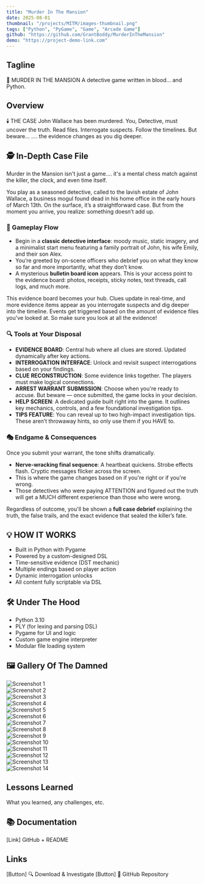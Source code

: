```yaml
---
title: "Murder In The Mansion"
date: 2025-08-01
thumbnail: "/projects/MITM/images-thumbnail.png"
tags: ["Python", "PyGame", "Game", "Arcade Game"]
github: "https://github.com/GrantBoddy/MurderInTheMansion"
demo: "https://project-demo-link.com"
---
```



## Tagline

​🎩 MURDER IN THE MANSION
A detective game written in blood... and Python.


## Overview

🕯️ THE CASE
John Wallace has been murdered.
You, Detective, must uncover the truth.
Read files. 
Interrogate suspects. 
Follow the timelines. 
But beware... 
.... the evidence changes as you dig deeper.


## 🕵️ In-Depth Case File

Murder in the Mansion isn't just a game.... it's a mental chess match against the killer, the clock, and even time itself.

You play as a seasoned detective, called to the lavish estate of John Wallace, a business mogul found dead in his home office in the early hours of March 13th. On the surface, it’s a straightforward case. But from the moment you arrive, you realize: something doesn’t add up.


### 🧠 Gameplay Flow

- Begin in a **classic detective interface**: moody music, static imagery, and a minimalist start menu featuring a family portrait of John, his wife Emily, and their son Alex.
- You’re greeted by on-scene officers who debrief you on what they know so far and more importantly, what they don’t know.
- A mysterious **bulletin board icon** appears. This is your access point to the evidence board: photos, receipts, sticky notes, text threads, call logs, and much more.

This evidence board becomes your hub. Clues update in real-time, and more evidence items appear as you interrogate suspects and dig deeper into the timeline. Events get triggered based on the amount of evidence files you've looked at. So make sure you look at all the evidence!


### 🔍 Tools at Your Disposal

- **EVIDENCE BOARD**: Central hub where all clues are stored. Updated dynamically after key actions.
- **INTERROGATION INTERFACE**: Unlock and revisit suspect interrogations based on your findings.
- **CLUE RECONSTRUCTION**: Some evidence links together. The players must make logical connections.
- **ARREST WARRANT SUBMISSION**: Choose when you're ready to accuse. But beware — once submitted, the game locks in your decision.
- **HELP SCREEN**: A dedicated guide built right into the game. It outlines key mechanics, controls, and a few foundational investigation tips.
- **TIPS FEATURE**: You can reveal up to two high-impact investigation tips. These aren’t throwaway hints, so only use them if you HAVE to.


### 🎭 Endgame & Consequences

Once you submit your warrant, the tone shifts dramatically.

- **Nerve-wracking final sequence**: A heartbeat quickens. Strobe effects flash. Cryptic messages flicker across the screen.
- This is where the game changes based on if you're right or if you're wrong. 
- Those detectives who were paying ATTENTION and figured out the truth will get a MUCH different experience than those who were wrong.

Regardless of outcome, you'll be shown a **full case debrief** explaining the truth, the false trails, and the exact evidence that sealed the killer’s fate.


## 💡 HOW IT WORKS

- Built in Python with Pygame
- Powered by a custom-designed DSL
- Time-sensitive evidence (DST mechanic)
- Multiple endings based on player action
- Dynamic interrogation unlocks
- All content fully scriptable via DSL


## 🛠️ Under The Hood

- Python 3.10
- PLY (for lexing and parsing DSL)
- Pygame for UI and logic
- Custom game engine interpreter
- Modular file loading system


## 🖼️ Gallery Of The Damned

![Screenshot 1](/projects/MITM/images/screenshot-1.png)  
![Screenshot 2](/projects/MITM/images/screenshot-2.png)  
![Screenshot 3](/projects/MITM/images/screenshot-3.png)  
![Screenshot 4](/projects/MITM/images/screenshot-4.png)  
![Screenshot 5](/projects/MITM/images/screenshot-5.png)  
![Screenshot 6](/projects/MITM/images/screenshot-6.png)  
![Screenshot 7](/projects/MITM/images/screenshot-7.png)  
![Screenshot 8](/projects/MITM/images/screenshot-8.png)  
![Screenshot 9](/projects/MITM/images/screenshot-9.png)  
![Screenshot 10](/projects/MITM/images/screenshot-10.png)  
![Screenshot 11](/projects/MITM/images/screenshot-11.png)  
![Screenshot 12](/projects/MITM/images/screenshot-12.png)  
![Screenshot 13](/projects/MITM/images/screenshot-13.png)  
![Screenshot 14](/projects/MITM/images/screenshot-14.png)


## Lessons Learned

What you learned, any challenges, etc.


## 📚 Documentation

[Link] GitHub + README


## Links

[Button] 🔍 Download & Investigate
[Button] 💾 GitHub Repository

